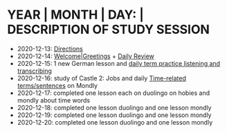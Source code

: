 # YEAR | MONTH | DAY: | DESCRIPTION OF STUDY SESSION 

* 2020-12-13: [Directions](https://github.com/EO4wellness/T-I-L/blob/main/polyglot/aleman/directions.md)<br>
* 2020-12-14: [Welcome|Greetings](https://github.com/EO4wellness/T-I-L/blob/main/polyglot/aleman/welcome.md) + [Daily Review](https://github.com/EO4wellness/T-I-L/blob/main/polyglot/aleman/study-logs/2020-12-14.md)<br>
* 2020-12-15: 1 new German lesson and [daily term practice listening and transcribing](https://github.com/EO4wellness/T-I-L/blob/main/polyglot/aleman/study-logs/2020-12-15.md)<br>
* 2020-12-16: study of Castle 2: Jobs and daily [Time-related terms/sentences](https://github.com/EO4wellness/T-I-L/blob/main/polyglot/aleman/study-logs/2020-12-16.md) on Mondly<br>
* 2020-12-17: completed one lesson each on duolingo on hobies and mondly about time words <br>
* 2020-12-18: completed one lesson duolingo and one lesson mondly <br>
* 2020-12-19: completed one lesson duolingo and one lesson mondly <br>
* 2020-12-20: completed one lesson duolingo and one lesson mondly <br>

